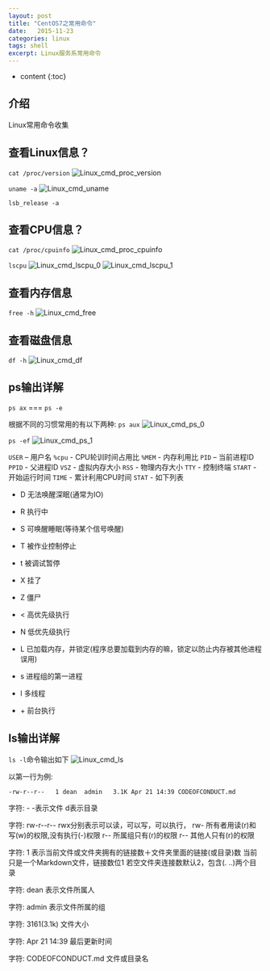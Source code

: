 ```yaml
---
layout: post
title: "CentOS7之常用命令"
date:   2015-11-23
categories: linux
tags: shell
excerpt: Linux服务系常用命令
---
```


* content
{:toc}

## 介绍

Linux常用命令收集

## 查看Linux信息？
`cat /proc/version`
![Linux_cmd_proc_version]({{site.static}}/images/Linux_cmd_proc_version.png)

`uname -a`
![Linux_cmd_uname]({{site.static}}/images/Linux_cmd_uname.png)

`lsb_release -a`

## 查看CPU信息？
`cat /proc/cpuinfo`
![Linux_cmd_proc_cpuinfo]({{site.static}}/images/Linux_cmd_proc_cpuinfo.png)

`lscpu`
![Linux_cmd_lscpu_0]({{site.static}}/images/Linux_cmd_lscpu_0.png)
![Linux_cmd_lscpu_1]({{site.static}}/images/Linux_cmd_lscpu_1.png)

## 查看内存信息
`free -h`
![Linux_cmd_free]({{site.static}}/images/Linux_cmd_free.png)

## 查看磁盘信息
`df -h`
![Linux_cmd_df]({{site.static}}/images/Linux_cmd_df.png)



## ps输出详解
`ps ax` === `ps -e`

根据不同的习惯常用的有以下两种:
`ps aux`
![Linux_cmd_ps_0]({{site.static}}/images/Linux_cmd_ps_0.png)

`ps -ef`
![Linux_cmd_ps_1]({{site.static}}/images/Linux_cmd_ps_1.png)

`USER` – 用户名
`%cpu` - CPU轮训时间占用比
`%MEM` - 内存利用比
`PID` – 当前进程ID
`PPID` - 父进程ID
`VSZ` - 虚拟内存大小
`RSS` - 物理内存大小
`TTY` - 控制终端
`START` - 开始运行时间
`TIME` - 累计利用CPU时间
`STAT` - 如下列表  
 - D 无法唤醒深眠(通常为IO)
 - R 执行中
 - S 可唤醒睡眠(等待某个信号唤醒)
 - T 被作业控制停止
 - t 被调试暂停
 - X 挂了
 - Z 僵尸

 - < 高优先级执行
 - N 低优先级执行
 - L 已加载内存，并锁定(程序总要加载到内存的嘛，锁定以防止内存被其他进程误用)
 - s 进程组的第一进程
 - l 多线程
 - \+ 前台执行

## ls输出详解
`ls -l`命令输出如下
![Linux_cmd_ls]({{site.static}}/images/Linux_cmd_ls.png)

以第一行为例:

    -rw-r--r--   1 dean  admin   3.1K Apr 21 14:39 CODEOFCONDUCT.md

字符: -
 -表示文件
 d表示目录

字符: rw-r--r--
 rwx分别表示可以读，可以写，可以执行，
 rw- 所有者用读(r)和写(w)的权限,没有执行(-)权限
 r-- 所属组只有(r)的权限
 r-- 其他人只有(r)的权限

字符: 1
 表示当前文件或文件夹拥有的链接数＋文件夹里面的链接(或目录)数
 当前只是一个Markdown文件，链接数位1
 若空文件夹连接数默认2，包含(. ..)两个目录

字符: dean
 表示文件所属人

字符: admin
 表示文件所属的组

字符: 3161(3.1k)
 文件大小

字符: Apr 21 14:39
 最后更新时间

字符: CODEOFCONDUCT.md
 文件或目录名
